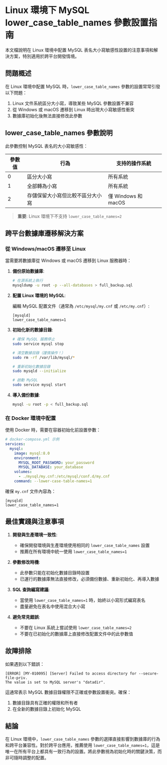 # Linux 環境下 MySQL lower_case_table_names 參數設置指南

本文檔說明在 Linux 環境中配置 MySQL 表名大小寫敏感性設置的注意事項和解決方案，特別適用於跨平台開發情境。

## 問題概述

在 Linux 環境中配置 MySQL 時，`lower_case_table_names` 參數的設置常常引發以下問題：

1. Linux 文件系統區分大小寫，導致某些 MySQL 參數設置不兼容
2. 從 Windows 或 macOS 遷移到 Linux 時出現大小寫敏感性衝突
3. 數據庫初始化後無法直接修改此參數

## lower_case_table_names 參數說明

此參數控制 MySQL 表名的大小寫敏感性：

| 參數值 | 行為 | 支持的操作系統 |
|--------|------|----------------|
| 0 | 區分大小寫 | 所有系統 |
| 1 | 全部轉為小寫 | 所有系統 |
| 2 | 存儲保留大小寫但比較不區分大小寫 | 僅 Windows 和 macOS |

> **重要**: Linux 環境下不支持 `lower_case_table_names=2`

## 跨平台數據庫遷移解決方案

### 從 Windows/macOS 遷移至 Linux

當需要將數據庫從 Windows 或 macOS 遷移到 Linux 服務器時：

1. **備份原始數據庫**:
   ```bash
   # 在源系統上執行
   mysqldump -u root -p --all-databases > full_backup.sql
   ```

2. **配置 Linux 環境的 MySQL**:
   
   編輯 MySQL 配置文件（通常為 `/etc/mysql/my.cnf` 或 `/etc/my.cnf`）:
   ```
   [mysqld]
   lower_case_table_names=1
   ```

3. **初始化新的數據目錄**:
   ```bash
   # 確保 MySQL 服務停止
   sudo service mysql stop
   
   # 清空數據目錄（謹慎操作！）
   sudo rm -rf /var/lib/mysql/*
   
   # 重新初始化數據目錄
   sudo mysqld --initialize
   
   # 啟動 MySQL
   sudo service mysql start
   ```

4. **導入備份數據**:
   ```bash
   mysql -u root -p < full_backup.sql
   ```

### 在 Docker 環境中配置

使用 Docker 時，需要在容器初始化前設置參數：

```yaml
# docker-compose.yml 示例
services:
  mysql:
    image: mysql:8.0
    environment:
      MYSQL_ROOT_PASSWORD: your_password
      MYSQL_DATABASE: your_database
    volumes:
      - ./mysql/my.cnf:/etc/mysql/conf.d/my.cnf
    command: --lower-case-table-names=1
```

確保 `my.cnf` 文件內容為：
```
[mysqld]
lower_case_table_names=1
```

## 最佳實踐與注意事項

1. **開發與生產環境一致性**:
   - 確保開發環境與生產環境使用相同的 `lower_case_table_names` 設置
   - 推薦在所有環境中統一使用 `lower_case_table_names=1`

2. **參數修改時機**:
   - 此參數只能在初始化數據目錄時設置
   - 已運行的數據庫無法直接修改，必須備份數據、重新初始化、再導入數據

3. **SQL 查詢編寫建議**:
   - 當使用 `lower_case_table_names=1` 時，始終以小寫形式編寫表名
   - 盡量避免在表名中使用混合大小寫

4. **避免常見錯誤**:
   - 不要在 Linux 系統上嘗試使用 `lower_case_table_names=2`
   - 不要在已初始化的數據庫上直接修改配置文件中的此參數值

## 故障排除

如果遇到以下錯誤：

```
[ERROR] [MY-010095] [Server] Failed to access directory for --secure-file-priv. 
The value is set to MySQL server's "datadir".
```

這通常表示 MySQL 數據目錄權限不正確或參數設置衝突。確保：

1. 數據目錄具有正確的權限和所有者
2. 在全新的數據目錄上初始化 MySQL

## 結論

在 Linux 環境中，`lower_case_table_names` 參數的選擇直接影響到數據庫的行為和跨平台兼容性。對於跨平台應用，推薦使用 `lower_case_table_names=1`，這是唯一在所有平台上都具有一致行為的設置。將此參數視為初始化時的關鍵決策，而非可隨時調整的配置。